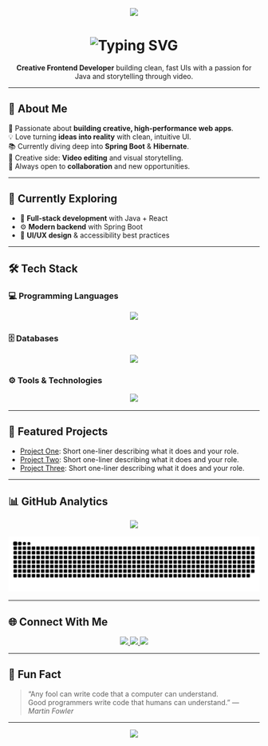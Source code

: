 <!-- ✨ Animated Header Banner -->
<p align="center">
  <img src="https://capsule-render.vercel.app/api?type=rect&color=00E5FF&height=180&section=header&text=Madhawa%20Diyanath%20Swarnakantha&fontSize=36&fontColor=0d1117&animation=fadeIn&fontAlignY=35" />
  
</p>

<!-- ✨ Animated Gradient Header -->
<div align="center">

  <h1 align="center">
    <img src="https://readme-typing-svg.herokuapp.com?font=Poppins&weight=700&size=40&duration=4000&pause=1000&color=00E5FF&center=true&vCenter=true&width=800&lines=Hey+👋,+I'm+Madhawa+Diyanath+Swarnakantha;Creative+Frontend+Developer+💻;Video+Editor+🎬;Java+Enthusiast+☕" alt="Typing SVG" />
  </h1>

  <p align="center"><b>Creative Frontend Developer</b> building clean, fast UIs with a passion for Java and storytelling through video.</p>

</div>

---

## 🚀 About Me  

🎯 Passionate about **building creative, high-performance web apps**.  
💡 Love turning **ideas into reality** with clean, intuitive UI.  
📚 Currently diving deep into **Spring Boot** & **Hibernate**.  
🎥 Creative side: **Video editing** and visual storytelling.  
🤝 Always open to **collaboration** and new opportunities.  

---

## 🧠 Currently Exploring  

- 🌱 **Full-stack development** with Java + React  
- ⚙️ **Modern backend** with Spring Boot  
- 🎨 **UI/UX design** & accessibility best practices  

---

## 🛠️ Tech Stack  

### 💻 Programming Languages  
<p align="center">
  <img src="https://skillicons.dev/icons?i=c,cpp,java,js,php" />
</p>

### 🗄️ Databases  
<p align="center">
  <img src="https://skillicons.dev/icons?i=mysql,postgres,mssql" />
</p>

### ⚙️ Tools & Technologies  
<p align="center">
  <img src="https://skillicons.dev/icons?i=git,github,vscode,ps,premiere,figma" />
</p>

---

## 🌟 Featured Projects  

- [Project One](#): Short one-liner describing what it does and your role.
- [Project Two](#): Short one-liner describing what it does and your role.
- [Project Three](#): Short one-liner describing what it does and your role.

---

## 📊 GitHub Analytics  

<p align="center">
  <img src="https://github-readme-activity-graph.vercel.app/graph?username=madhawadiyanath&bg_color=0D1117&color=00E5FF&line=26E0A8&point=FFFFFF&area=true&hide_border=true" />
</p>

<p align="center">
  <img src="https://github.com/Platane/snk/raw/output/github-contribution-grid-snake.svg" alt="snake animation" />
</p>

---

## 🌐 Connect With Me  

<p align="center">
  <a href="https://fb.com/madhawa.diyanth" target="blank">
    <img src="https://img.shields.io/badge/Facebook-1877F2?style=for-the-badge&logo=facebook&logoColor=white" />
  </a>
  <a href="https://www.youtube.com/c/mad_hawa" target="blank">
    <img src="https://img.shields.io/badge/YouTube-FF0000?style=for-the-badge&logo=youtube&logoColor=white" />
  </a>
  <a href="mailto:it23844506@my.sliit.lk">
    <img src="https://img.shields.io/badge/Gmail-D14836?style=for-the-badge&logo=gmail&logoColor=white" />
  </a>
</p>

---

## 🧩 Fun Fact  

> “Any fool can write code that a computer can understand.  
> Good programmers write code that humans can understand.” — *Martin Fowler*

---

<!-- ✨ Animated Footer -->
<p align="center">
  <img src="https://capsule-render.vercel.app/api?type=waving&color=00E5FF&height=120&section=footer&text=Thanks%20for%20visiting!%20⭐&fontSize=20&fontColor=ffffff" />
</p>

